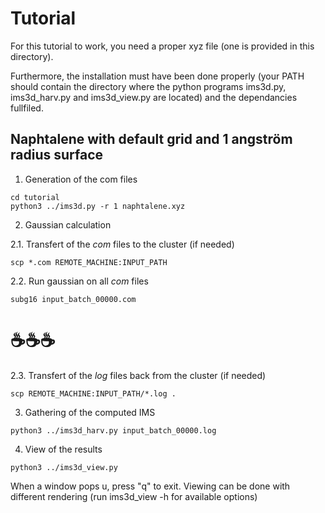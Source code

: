 # Tutorial
For this tutorial to work, you need a proper xyz file (one is provided in this directory).

Furthermore, the installation must have been done properly (your PATH should contain the directory where the
python programs ims3d.py, ims3d_harv.py and ims3d_view.py are located) and the dependancies fullfiled.

## Naphtalene with default grid and 1 angström radius surface

1. Generation of the com files

```
cd tutorial
python3 ../ims3d.py -r 1 naphtalene.xyz 
```

2. Gaussian calculation

2.1. Transfert of the _com_ files to the cluster (if needed)

```
scp *.com REMOTE_MACHINE:INPUT_PATH
```

2.2. Run gaussian on all _com_ files 

```
subg16 input_batch_00000.com
```
#  ☕☕☕

2.3. Transfert of the _log_ files back from the cluster (if needed)

```
scp REMOTE_MACHINE:INPUT_PATH/*.log .
```

3. Gathering of the computed IMS

```
python3 ../ims3d_harv.py input_batch_00000.log
```
4. View of the results
```
python3 ../ims3d_view.py
```
When a window pops u, press "q" to exit.
Viewing can be done with different rendering (run ims3d_view -h for available options)
